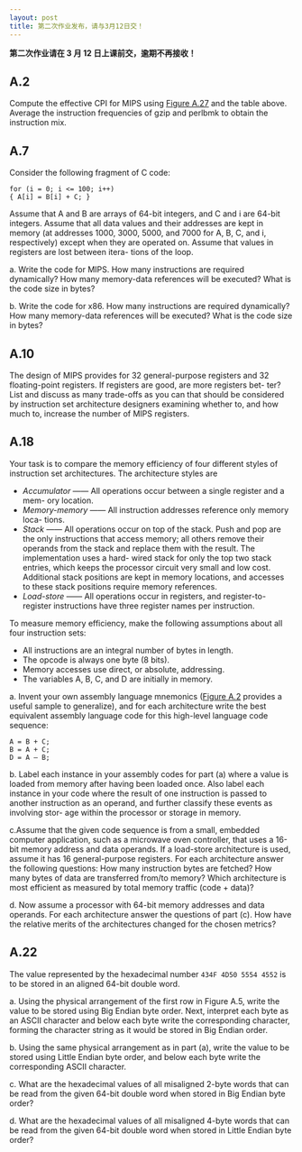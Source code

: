 ```yaml
---
layout: post
title: 第二次作业发布，请与3月12日交！
---
```



**第二次作业请在 3 月 12 日上课前交，逾期不再接收！**


## A.2

Compute the effective CPI for MIPS using [Figure A.27](../../figures/figureA.27.png) and the table
above.  Average  the  instruction  frequencies  of  gzip  and  perlbmk  to  obtain  the
instruction mix.


## A.7

Consider the following fragment of C code:

	for (i = 0; i <= 100; i++)
	{ A[i] = B[i] + C; }

Assume that A and B are arrays of 64-bit integers, and C and i are 64-bit integers.  Assume  that  all  data  values  and  their  addresses  are  kept  in  memory  (at
addresses  1000,  3000,  5000,  and  7000  for  A,  B,  C,  and  i,  respectively)  except
when they are operated on. Assume that values in registers are lost between itera-
tions of the loop.

a.  Write  the  code  for  MIPS.  How  many  instructions  are
required dynamically? How many memory-data references will be executed?
What is the code size in bytes?

b. Write  the  code  for  x86.  How  many  instructions  are  required
dynamically? How many memory-data references will be executed? What is
the code size in bytes?



## A.10

The design of MIPS provides for 32 general-purpose registers and 32 floating-point registers. If registers are good, are more registers bet-
ter? List and discuss as many trade-offs as you can that should be considered by
instruction set architecture designers  examining  whether to, and how much to,
increase the number of MIPS registers.


## A.18

Your task is  to compare the memory efficiency of  four  different
styles of instruction set architectures. The architecture styles are

* *Accumulator* —— All operations occur between a single register and a mem-
ory location.
* *Memory-memory* —— All instruction addresses reference only memory loca-
tions.
* *Stack* —— All operations occur on top of the stack. Push and pop are the only
instructions that access memory; all others remove their operands from the
stack and replace them with the result. The implementation uses a hard-
wired stack for only the top two stack entries, which keeps the processor
circuit  very  small  and  low  cost.  Additional  stack  positions  are  kept  in
memory locations, and accesses to these stack positions require memory
references.
* *Load-store* —— All operations occur in registers, and register-to-register instructions have three register names per instruction.

To  measure  memory  efficiency,  make  the  following  assumptions  about  all
four instruction sets:

* All instructions are an integral number of bytes in length.
* The opcode is always one byte (8 bits).
* Memory accesses use direct, or absolute, addressing.
* The variables A, B, C, and D are initially in memory.

a. Invent your own assembly language mnemonics ([Figure A.2](../../figures/figureA.2.png)
provides a useful sample to generalize), and for each architecture write the
best  equivalent  assembly  language  code  for  this  high-level  language  code
sequence:

	A = B + C;
	B = A + C;
	D = A – B;
  
b. Label each instance in your assembly codes for part (a) where a
value is loaded from memory after having been loaded once. Also label each
instance in your code where the result of one instruction is passed to another
instruction as an operand, and further classify these events as involving stor-
age within the processor or storage in memory.

c.Assume that the given code sequence is from a small, embedded
computer application, such as a microwave oven controller, that uses a 16-bit
memory  address  and  data  operands.  If  a  load-store  architecture  is  used,
assume it has 16 general-purpose registers. For each architecture answer the
following  questions:  How  many  instruction  bytes  are  fetched?  How  many
bytes  of  data  are  transferred  from/to  memory?  Which  architecture  is  most
efficient as measured by total memory traffic (code + data)?

d. Now assume a processor with 64-bit memory addresses and data
operands. For each architecture answer the questions of part (c). How have
the relative merits of the architectures changed for the chosen metrics?


## A.22

The  value  represented  by  the  hexadecimal  number  `434F 4D50 5554 4552` is 
to be stored in an aligned 64-bit double word.

a. Using  the  physical  arrangement  of  the  first  row  in  Figure  A.5,
write the value to be stored using Big Endian byte order. Next, interpret each
byte as an ASCII character and below each byte write the corresponding character, 
forming the character string as it would be stored in Big Endian order.

b. Using  the  same  physical  arrangement  as  in  part  (a),  write  the
value to be stored using Little Endian byte order, and below each byte write
the corresponding ASCII character.

c. What are the hexadecimal values of all misaligned 2-byte words
that  can  be  read  from  the  given  64-bit  double  word  when  stored  in  Big
Endian byte order?

d. What are the hexadecimal values of all misaligned 4-byte words
that  can  be  read  from  the  given  64-bit  double  word  when  stored  in  Little
Endian byte order?
